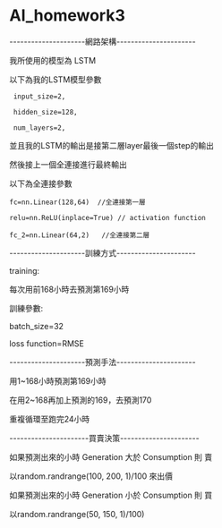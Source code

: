 # AI_homework3

---------------------網路架構----------------------

我所使用的模型為 LSTM

以下為我的LSTM模型參數

     input_size=2,
     
     hidden_size=128,
     
     num_layers=2,
     

並且我的LSTM的輸出是接第二層layer最後一個step的輸出

然後接上一個全連接進行最終輸出

以下為全連接參數

    fc=nn.Linear(128,64)  //全連接第一層
    
    relu=nn.ReLU(inplace=True) // activation function
    
    fc_2=nn.Linear(64,2)   //全連接第二層
    
        
---------------------訓練方式----------------------

training:

  每次用前168小時去預測第169小時
  
訓練參數:

  batch_size=32
  
  loss function=RMSE
  
---------------------預測手法----------------------

  用1~168小時預測第169小時
  
  在用2~168再加上預測的169，去預測170
  
  重複循環至跑完24小時

----------------------買賣決策----------------------

如果預測出來的小時 Generation 大於 Consumption 則 賣

以random.randrange(100, 200, 1)/100 來出價

如果預測出來的小時 Generation 小於 Consumption 則 買

以random.randrange(50, 150, 1)/100)

